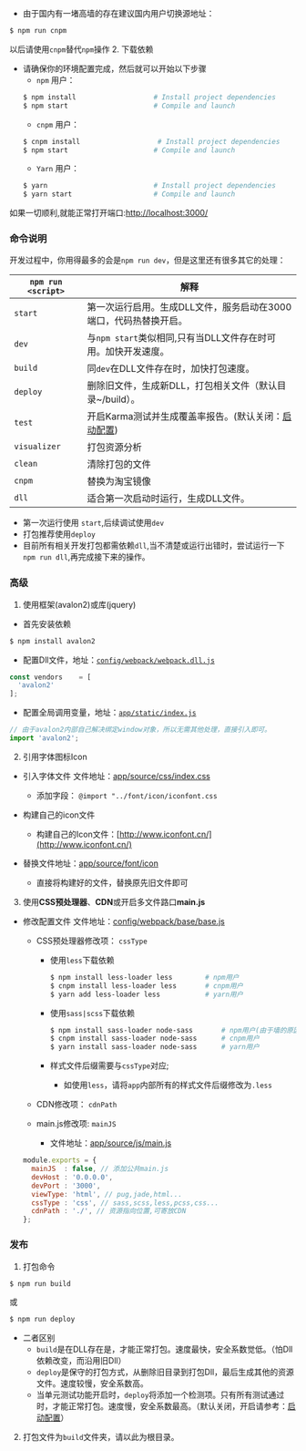
* 由于国内有一堵高墙的存在建议国内用户切换源地址：
```bash
$ npm run cnpm
```
以后请使用`cnpm`替代`npm`操作
2. 下载依赖
* 请确保你的环境配置完成，然后就可以开始以下步骤
  * `npm` 用户：
  ```bash
  $ npm install                   # Install project dependencies
  $ npm start                     # Compile and launch
  ```
  * `cnpm` 用户：
  ```bash
  $ cnpm install                   # Install project dependencies
  $ npm start                     # Compile and launch
  ```
  * `Yarn` 用户：
  ```bash
  $ yarn                          # Install project dependencies
  $ yarn start                    # Compile and launch
  ```
如果一切顺利,就能正常打开端口:[http://localhost:3000/](http://localhost:3000/)

### 命令说明

开发过程中，你用得最多的会是`npm run dev`，但是这里还有很多其它的处理：

|`npm run <script>`|解释|
|------------------|-----------|
|`start`|第一次运行启用。生成DLL文件，服务启动在3000端口，代码热替换开启。|
|`dev`|与`npm start`类似相同,只有当DLL文件存在时可用。加快开发速度。|
|`build`|同`dev`在DLL文件存在时，加快打包速度。|
|`deploy`|删除旧文件，生成新DLL，打包相关文件（默认目录~/build）。|
|`test`|开启Karma测试并生成覆盖率报告。(默认关闭：[启动配置](/docs/Tests.md))|
|`visualizer`|打包资源分析|
|`clean`|清除打包的文件|
|`cnpm`|替换为淘宝镜像|
|`dll`|适合第一次启动时运行，生成DLL文件。|
* 第一次运行使用 `start`,后续调试使用`dev`
* 打包推荐使用`deploy`
* 目前所有相关开发打包都需依赖`dll`,当不清楚或运行出错时，尝试运行一下`npm run dll`,再完成接下来的操作。



### 高级

1. <a name='使用框架'>使用框架(avalon2)或库(jquery)</a>
  * 首先安装依赖
  ```bash
  $ npm install avalon2
  ```
  
  * 配置Dll文件，地址：[`config/webpack/webpack.dll.js`](/config/webpack/webpack.dll.js)
  ```js
  const vendors    = [
    'avalon2'
  ];
  ```
  
  * 配置全局调用变量，地址：[`app/static/index.js`](/app/static/index.js)
  ```js
  // 由于avalon2内部自己解决绑定window对象，所以无需其他处理，直接引入即可。
  import 'avalon2';
  ```
2. <a name='配置Icon'>引用字体图标Icon</a>
  * 引入字体文件
  文件地址：[app/source/css/index.css](/app/source/css/index.css) <br />
    * 添加字段： `@import "../font/icon/iconfont.css`

  * 构建自己的icon文件
    * 构建自己的Icon文件：[http://www.iconfont.cn/](http://www.iconfont.cn/)
  
  * 替换文件地址：[app/source/font/icon](/app/source/font/icon)
    * 直接将构建好的文件，替换原先旧文件即可
3. <a name='使用CSS预处理器'>使用**CSS预处理器**、**CDN**或开启多文件路口**main.js**</a>
  * 修改配置文件
  文件地址：[config/webpack/base/base.js](/config/webpack/base/base.js)
    * CSS预处理器修改项： `cssType`
    
      * 使用`less`下载依赖
        ```bash
        $ npm install less-loader less        # npm用户
        $ cnpm install less-loader less       # cnpm用户
        $ yarn add less-loader less           # yarn用户
        ```
        
      * 使用`sass|scss`下载依赖
        ```bash
        $ npm install sass-loader node-sass       # npm用户(由于墙的原因会有很大一部分人会失败，推荐使用cnpm)
        $ cnpm install sass-loader node-sass      # cnpm用户
        $ yarn install sass-loader node-sass      # yarn用户
        ```
        
      * 样式文件后缀需要与`cssType`对应;
         * 如使用`less`，请将`app`内部所有的样式文件后缀修改为`.less`
        
    * CDN修改项： `cdnPath`
    * main.js修改项: `mainJS`  
      * 文件地址：[app/source/js/main.js](/app/source/font/icon)
    ```js
    module.exports = {
      mainJS  : false, // 添加公共main.js
      devHost : '0.0.0.0',
      devPort : '3000',
      viewType: 'html', // pug,jade,html...
      cssType : 'css', // sass,scss,less,pcss,css...
      cdnPath : './', // 资源指向位置,可寄放CDN
    };
    ```
    

### 发布
1. 打包命令
```bash
$ npm run build
```
或
```bash
$ npm run deploy
```
* 二者区别
  * `build`是在DLL存在是，才能正常打包。速度最快，安全系数觉低。（怕Dll依赖改变，而沿用旧Dll）
  * `deploy`是保守的打包方式，从删除旧目录到打包Dll，最后生成其他的资源文件。速度较慢，安全系数高。
  * 当单元测试功能开启时，`deploy`将添加一个检测项。只有所有测试通过时，才能正常打包。速度慢，安全系数最高。（默认关闭，开启请参考：[启动配置](/docs/Tests.md)）
2. 打包文件为`build`文件夹，请以此为根目录。


